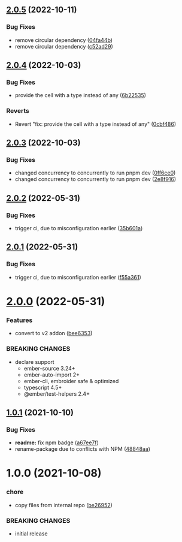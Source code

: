 ## [2.0.5](https://github.com/CrowdStrike/ember-aria/compare/v2.0.4...v2.0.5) (2022-10-11)


### Bug Fixes

* remove circular dependency ([04fa44b](https://github.com/CrowdStrike/ember-aria/commit/04fa44bdca3084c0042c54b07971e700926b7c5a))
* remove circular dependency ([c52ad29](https://github.com/CrowdStrike/ember-aria/commit/c52ad293c6313614abebaeadf78b5a40a8008edc))

## [2.0.4](https://github.com/CrowdStrike/ember-aria/compare/v2.0.3...v2.0.4) (2022-10-03)


### Bug Fixes

* provide the cell with a type instead of any ([6b22535](https://github.com/CrowdStrike/ember-aria/commit/6b2253560c47359a5d45fbbb7822b0856ca190e7))


### Reverts

* Revert "fix: provide the cell with a type instead of any" ([0cbf486](https://github.com/CrowdStrike/ember-aria/commit/0cbf4867bbfd15b5a1cad3cb637fdc0450611e1e))

## [2.0.3](https://github.com/CrowdStrike/ember-aria/compare/v2.0.2...v2.0.3) (2022-10-03)


### Bug Fixes

* changed concurrency to concurrently to run pnpm dev ([0ff6ce0](https://github.com/CrowdStrike/ember-aria/commit/0ff6ce087a1b5767823638ad64b0e3d33a04099e))
* changed concurrency to concurrently to run pnpm dev ([2e8f916](https://github.com/CrowdStrike/ember-aria/commit/2e8f916c6ad99108584ca2c2c1f3b917aaed4d51))

## [2.0.2](https://github.com/CrowdStrike/ember-aria/compare/v2.0.1...v2.0.2) (2022-05-31)


### Bug Fixes

* trigger ci, due to misconfiguration earlier ([35b601a](https://github.com/CrowdStrike/ember-aria/commit/35b601a754c7ccf06b527cacbbdb4cfa5a6f2b8a))

## [2.0.1](https://github.com/CrowdStrike/ember-aria/compare/v2.0.0...v2.0.1) (2022-05-31)


### Bug Fixes

* trigger ci, due to misconfiguration earlier ([f55a361](https://github.com/CrowdStrike/ember-aria/commit/f55a361c255a507b3d297c17ca4b05aeee6710f3))

# [2.0.0](https://github.com/CrowdStrike/ember-aria/compare/v1.0.1...v2.0.0) (2022-05-31)


### Features

* convert to v2 addon ([bee6353](https://github.com/CrowdStrike/ember-aria/commit/bee63539dd5ef5ba4bcf9444cfc16ca354ef0df4))


### BREAKING CHANGES

* declare support
  - ember-source 3.24+
  - ember-auto-import 2+
  - ember-cli, embroider safe & optimized
  - typescript 4.5+
  - @ember/test-helpers 2.4+

## [1.0.1](https://github.com/CrowdStrike/ember-aria/compare/v1.0.0...v1.0.1) (2021-10-10)


### Bug Fixes

* **readme:** fix npm badge ([a67ee7f](https://github.com/CrowdStrike/ember-aria/commit/a67ee7fe2512c443235129a08d26b618b5fdc43b))
* rename-package due to conflicts with NPM ([48848aa](https://github.com/CrowdStrike/ember-aria/commit/48848aa2e91e530218d21d5f10fe0de615c72ecc))

# 1.0.0 (2021-10-08)


### chore

* copy files from internal repo ([be26952](https://github.com/CrowdStrike/ember-aria/commit/be26952fb31d5eab9044b0ccdb0813683d8ba50a))


### BREAKING CHANGES

* initial release
